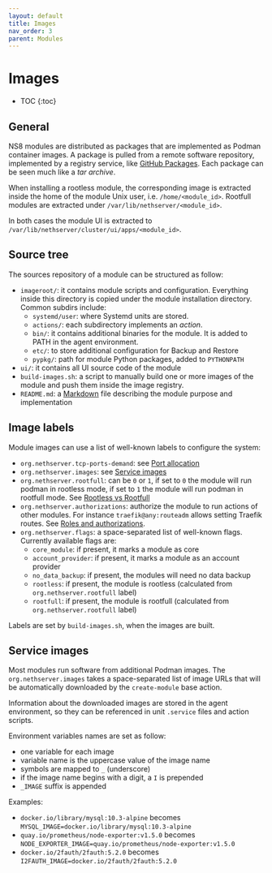 ```yaml
---
layout: default
title: Images
nav_order: 3
parent: Modules
---
```


# Images

* TOC
{:toc}

## General

NS8 modules are distributed as packages that are implemented as Podman
container images. A package is pulled from a remote software repository,
implemented by a registry service, like [GitHub
Packages](https://ghcr.io). Each package can be seen much like a *tar
archive*.

When installing a rootless module, the corresponding image is extracted
inside the home of the module Unix user, i.e. `/home/<module_id>`.
Rootfull modules are extracted under `/var/lib/nethserver/<module_id>`.

In both cases the module UI is extracted to
`/var/lib/nethserver/cluster/ui/apps/<module_id>`.

## Source tree

The sources repository of a module can be structured as follow:

- `imageroot/`: it contains module scripts and configuration. Everything inside this directory is copied under the module installation directory. Common subdirs include:
  * `systemd/user`: where Systemd units are stored.
  * `actions/`: each subdirectory implements an *action*.
  * `bin/`: it contains additional binaries for the module. It is added to PATH in the agent environment.
  * `etc/`: to store additional configuration for Backup and Restore
  * `pypkg/`: path for module Python packages, added to `PYTHONPATH`
- `ui/`: it contains all UI source code of the module
- `build-images.sh`: a script to manually build one or more images of the module and push them inside the image registry.
- `README.md`: a [Markdown](https://guides.github.com/features/mastering-markdown/) file describing the module purpose and implementation

## Image labels

Module images can use a list of well-known labels to configure the system:

- `org.nethserver.tcp-ports-demand`: see [Port allocation](../port_allocation)
- `org.nethserver.images`: see [Service images](#service-images)
- `org.nethserver.rootfull`: can be `0` or `1`, if set to `0` the module will run podman in rootless mode,
  if set to `1` the module will run podman in rootfull mode. See [Rootless vs Rootfull](../rootless_rootfull)
- `org.nethserver.authorizations`: authorize the module to run actions of other modules. For instance `traefik@any:routeadm` allows setting Traefik routes.
  See [Roles and authorizations]({{site.baseurl}}/core/agents/#roles-and-authorizations).
- `org.nethserver.flags`: a space-separated list of well-known flags. Currently available flags are:
  - `core_module`: if present, it marks a module as core
  - `account_provider`: if present, it marks a module as an account provider
  - `no_data_backup`: if present, the modules will need no data backup
  - `rootless`: if present, the module is rootless (calculated from `org.nethserver.rootfull` label)
  - `rootfull`: if present, the module is rootfull (calculated from `org.nethserver.rootfull` label)

Labels are set by `build-images.sh`, when the images are built.

## Service images

Most modules run software from additional Podman images. The
`org.nethserver.images` takes a space-separated list of image URLs that
will be automatically downloaded by the `create-module` base action.

Information about the downloaded images are stored in the agent
environment, so they can be referenced in unit `.service` files and action
scripts.

Environment variables names are set as follow:
- one variable for each image
- variable name is the uppercase value of the image name
- symbols are mapped to `_` (underscore)
- if the image name begins with a digit, a `I` is prepended
- `_IMAGE` suffix is appended

Examples:
- `docker.io/library/mysql:10.3-alpine` becomes `MYSQL_IMAGE=docker.io/library/mysql:10.3-alpine`
- `quay.io/prometheus/node-exporter:v1.5.0` becomes `NODE_EXPORTER_IMAGE=quay.io/prometheus/node-exporter:v1.5.0`
- `docker.io/2fauth/2fauth:5.2.0` becomes `I2FAUTH_IMAGE=docker.io/2fauth/2fauth:5.2.0`
